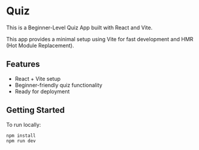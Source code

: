 # Quiz

This is a Beginner-Level Quiz App built with React and Vite.

This app provides a minimal setup using Vite for fast development and HMR (Hot Module Replacement).

## Features
- React + Vite setup
- Beginner-friendly quiz functionality
- Ready for deployment

## Getting Started
To run locally:
```bash
npm install
npm run dev
